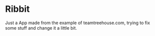 # Ribbit
Just a App made from the example of teamtreehouse.com, trying to fix some stuff and change it a little bit.
